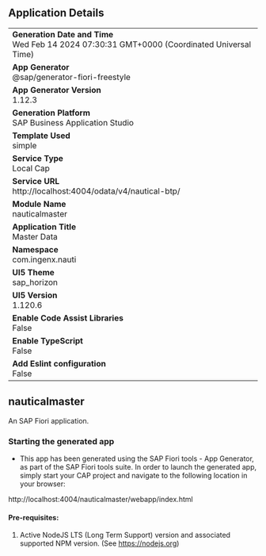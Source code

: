 ## Application Details
|               |
| ------------- |
|**Generation Date and Time**<br>Wed Feb 14 2024 07:30:31 GMT+0000 (Coordinated Universal Time)|
|**App Generator**<br>@sap/generator-fiori-freestyle|
|**App Generator Version**<br>1.12.3|
|**Generation Platform**<br>SAP Business Application Studio|
|**Template Used**<br>simple|
|**Service Type**<br>Local Cap|
|**Service URL**<br>http://localhost:4004/odata/v4/nautical-btp/
|**Module Name**<br>nauticalmaster|
|**Application Title**<br>Master Data|
|**Namespace**<br>com.ingenx.nauti|
|**UI5 Theme**<br>sap_horizon|
|**UI5 Version**<br>1.120.6|
|**Enable Code Assist Libraries**<br>False|
|**Enable TypeScript**<br>False|
|**Add Eslint configuration**<br>False|

## nauticalmaster

An SAP Fiori application.

### Starting the generated app

-   This app has been generated using the SAP Fiori tools - App Generator, as part of the SAP Fiori tools suite.  In order to launch the generated app, simply start your CAP project and navigate to the following location in your browser:

http://localhost:4004/nauticalmaster/webapp/index.html

#### Pre-requisites:

1. Active NodeJS LTS (Long Term Support) version and associated supported NPM version.  (See https://nodejs.org)


